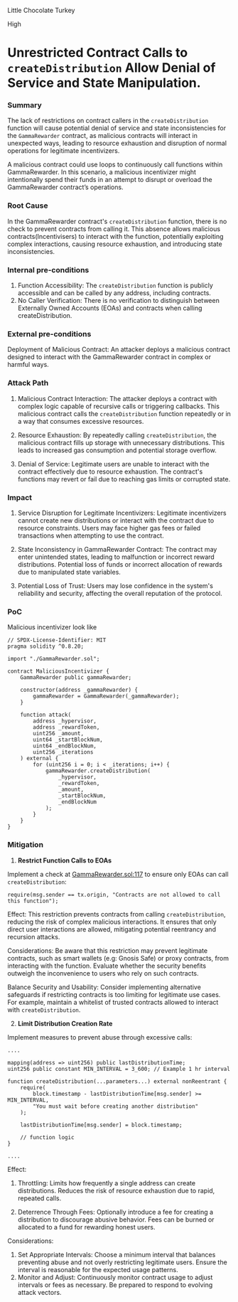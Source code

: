 Little Chocolate Turkey

High

# Unrestricted Contract Calls to `createDistribution` Allow Denial of Service and State Manipulation.

### Summary

The lack of restrictions on contract callers in the `createDistribution` function will cause potential denial of service and state inconsistencies for the `GammaRewarder` contract, as malicious contracts will interact in unexpected ways, leading to resource exhaustion and disruption of normal operations for legitimate incentivizers.

A malicious contract could use loops to continuously call functions within GammaRewarder. In this scenario, a malicious incentivizer might intentionally spend their funds in an attempt to disrupt or overload the GammaRewarder contract’s operations.

### Root Cause

In the GammaRewarder contract's `createDistribution` function, there is no check to prevent contracts from calling it. This absence allows malicious contracts(Incentivisers) to interact with the function, potentially exploiting complex interactions, causing resource exhaustion, and introducing state inconsistencies.

### Internal pre-conditions

1. Function Accessibility: The `createDistribution` function is publicly accessible and can be called by any address, including contracts.
2. No Caller Verification: There is no verification to distinguish between Externally Owned Accounts (EOAs) and contracts when calling createDistribution.

### External pre-conditions

Deployment of Malicious Contract: An attacker deploys a malicious contract designed to interact with the GammaRewarder contract in complex or harmful ways.

### Attack Path

1. Malicious Contract Interaction: The attacker deploys a contract with complex logic capable of recursive calls or triggering callbacks. This malicious contract calls the `createDistribution` function repeatedly or in a way that consumes excessive resources.

2. Resource Exhaustion: By repeatedly calling `createDistribution`, the malicious contract fills up storage with unnecessary distributions. This leads to increased gas consumption and potential storage overflow.

3. Denial of Service: Legitimate users are unable to interact with the contract effectively due to resource exhaustion. The contract's functions may revert or fail due to reaching gas limits or corrupted state.

### Impact

1. Service Disruption for Legitimate Incentivizers: Legitimate incentivizers cannot create new distributions or interact with the contract due to resource constraints. Users may face higher gas fees or failed transactions when attempting to use the contract.

2. State Inconsistency in GammaRewarder Contract: The contract may enter unintended states, leading to malfunction or incorrect reward distributions. Potential loss of funds or incorrect allocation of rewards due to manipulated state variables.

3. Potential Loss of Trust: Users may lose confidence in the system's reliability and security, affecting the overall reputation of the protocol.

### PoC

Malicious incentivizer look like
```solidity
// SPDX-License-Identifier: MIT
pragma solidity ^0.8.20;

import "./GammaRewarder.sol";

contract MaliciousIncentivizer {
    GammaRewarder public gammaRewarder;

    constructor(address _gammaRewarder) {
        gammaRewarder = GammaRewarder(_gammaRewarder);
    }

    function attack(
        address _hypervisor,
        address _rewardToken,
        uint256 _amount,
        uint64 _startBlockNum,
        uint64 _endBlockNum,
        uint256 _iterations
    ) external {
        for (uint256 i = 0; i < _iterations; i++) {
            gammaRewarder.createDistribution(
                _hypervisor,
                _rewardToken,
                _amount,
                _startBlockNum,
                _endBlockNum
            );
        }
    }
}

```
### Mitigation

1. **Restrict Function Calls to EOAs**

Implement a check at [GammaRewarder.sol:117](https://github.com/sherlock-audit/2024-10-gamma-rewarder/blob/475f7fbd0f7c2717ed585a67632e9a675b51c306/GammaRewarder/contracts/GammaRewarder.sol#L117) to ensure only EOAs can call `createDistribution`:

```solidity
require(msg.sender == tx.origin, "Contracts are not allowed to call this function");
```
Effect: This restriction prevents contracts from calling `createDistribution`, reducing the risk of complex malicious interactions.
It ensures that only direct user interactions are allowed, mitigating potential reentrancy and recursion attacks.

Considerations: Be aware that this restriction may prevent legitimate contracts, such as smart wallets (e.g: Gnosis Safe) or proxy contracts, from interacting with the function. Evaluate whether the security benefits outweigh the inconvenience to users who rely on such contracts.

Balance Security and Usability: Consider implementing alternative safeguards if restricting contracts is too limiting for legitimate use cases. For example, maintain a whitelist of trusted contracts allowed to interact with `createDistribution`.



2. **Limit Distribution Creation Rate**

Implement measures to prevent abuse through excessive calls:

```solidity
....

mapping(address => uint256) public lastDistributionTime;
uint256 public constant MIN_INTERVAL = 3_600; // Example 1 hr interval

function createDistribution(...parameters...) external nonReentrant {
    require(
        block.timestamp - lastDistributionTime[msg.sender] >= MIN_INTERVAL,
        "You must wait before creating another distribution"
    );

    lastDistributionTime[msg.sender] = block.timestamp;

    // function logic
}

....
```
Effect: 
1. Throttling: Limits how frequently a single address can create distributions. Reduces the risk of resource exhaustion due to rapid, repeated calls.

2. Deterrence Through Fees: Optionally introduce a fee for creating a distribution to discourage abusive behavior.
Fees can be burned or allocated to a fund for rewarding honest users.

Considerations: 
1. Set Appropriate Intervals: Choose a minimum interval that balances preventing abuse and not overly restricting legitimate users. Ensure the interval is reasonable for the expected usage patterns.
2. Monitor and Adjust: Continuously monitor contract usage to adjust intervals or fees as necessary. Be prepared to respond to evolving attack vectors.